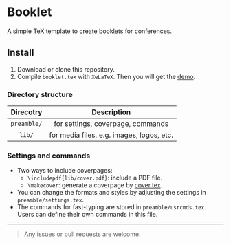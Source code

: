 # Booklet

A simple TeX template to create booklets for conferences.

## Install

1.  Download or clone this repository.
2.  Compile `booklet.tex` with `XeLaTeX`. Then you will get the [demo](booklet.pdf).

### Directory structure

|  Direcotry  |                Description                |
| :---------: | :---------------------------------------: |
| `preamble/` |     for settings, coverpage, commands     |
|   `lib/`    | for media files, e.g. images, logos, etc. |

### Settings and commands

- Two ways to include coverpages:
  - `\includepdf{lib/cover.pdf}`: include a PDF file.
  - `\makecover`: generate a coverpage by [cover.tex](preamble/cover.tex).
- You can change the formats and styles by adjusting the settings in `preamble/settings.tex`.
- The commands for fast-typing are stored in `preamble/usrcmds.tex`. Users can define their own commands in this file.

---

> Any issues or pull requests are welcome.
